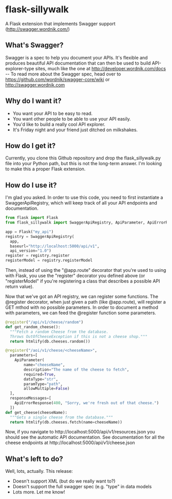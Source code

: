 flask-sillywalk
===============

A Flask extension that implements Swagger support (http://swagger.wordnik.com/)

What's Swagger?
---------------

Swagger is a spec to help you document your APIs. It's flexible and
produces beautiful API documentation that can then be used to build
API-explorer-type sites, much like the one at
http://developer.wordnik.com/docs -- To read more about the Swagger
spec, head over to https://github.com/wordnik/swagger-core/wiki or
http://swagger.wordnik.com


Why do I want it?
-----------------

* You want your API to be easy to read.
* You want other people to be able to use your API easily.
* You'd like to build a really cool API explorer.
* It's Friday night and your friend just ditched on milkshakes.


How do I get it?
----------------

Currently, you clone this Github repository and drop the
flask_sillywalk.py file into your Python path, but this is not the
long-term answer. I'm looking to make this a proper Flask extension.

How do I use it?
----------------

I'm glad you asked. In order to use this code, you need to first
instantiate a SwaggerApiRegistry, which will keep track of all your API
endpoints and documentation.

```python
from flask import Flask
from flask_sillywalk import SwaggerApiRegistry, ApiParameter, ApiErrorResponse

app = Flask("my_api")
registry = SwaggerApiRegistry(
  app,
  baseurl="http://localhost:5000/api/v1",
  api_version="1.0")
register = registry.register
registerModel = registry.registerModel
```

Then, instead of using the "@app.route" decorator that you're used to
using with Flask, you use the "register" decorator you defined above (or
"registerModel" if you're registering a class that describes a possible
API return value).

Now that we've got an API registry, we can register some functions. The
@register decorator, when just given a path (like @app.route), will
register a GET mthod with no possible parameters. In order to document a
method with parameters, we can feed the @register function some
parameters.

```python
@register("/api/v1/cheese/random")
def get_random_cheese():
  """Fetch a random Cheese from the database.
  Throws OutOfCheeseException if this is not a cheese shop."""
  return htmlify(db.cheeses.random())

@register("/aoi/v1/cheese/<cheeseName>",
  parameters=[
    ApiParameter(
        name="cheeseName",
        description="The name of the cheese to fetch",
        required=True,
        dataType="str",
        paramType="path",
        allowMultiple=False)
  ],
  responseMessages=[
    ApiErrorResponse(400, "Sorry, we're fresh out of that cheese.")
  ])
def get_cheese(cheeseName):
  """Gets a single cheese from the database."""
  return htmlify(db.cheeses.fetch(name=cheeseName))
```

Now, if you navigate to http://localhost:5000/api/v1/resources.json you
should see the automatic API documentation. See documentation for all the
cheese endpoints at http://localhost:5000/api/v1/cheese.json


What's left to do?
------------------

Well, lots, actually. This release:

* Doesn't support XML (but do we really want to?)
* Doesn't support the full swagger spec (e.g. "type" in data models
* Lots more. Let me know!
